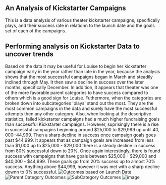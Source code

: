 ## An Analysis of Kickstarter Campaigns
This is a data analysis of various theater kickstarter campaigns, specifically plays, and their success rate in relationn to the launch date and the goals set of each of the campaigns.  
## Performing analysis on Kickstarter Data to uncover trends 
Based on the data it may be useful for Louise to begin her kickstarter campaign early in the year rather than late in the year, because the analysis shows that the most successful campaigns began in March and steadily inclined through May. It then saw a decline in success over the later months, specifically December. 
In addition, it appears that theater was one of the more favorable parent categories to have success compared to others which is a good sign for Louise. Futhermore, when the categories are broken down into subcategories 'plays' stand out the most. They are the most common campaigns in the data and surely have the most successful attempts then any other category. 
Also, when looking at the descriptive statistics, failed kickstarter campaigns had a much higher fundraising goals than successful Kickstarter campaigns. However, suprisingly there is a rise in successful campagins beginning around $25,000 to $29,999 up until $40,000-$44,999. Then a sharp decline in success once campaign goals goes past $44,999. It appears that as campaign goals are increased from less than $1,000 up to $25,000 - $29,000 there is a steady decline in success from 80% successful down to 20%. Once again interestingly, there is found success with campaigns that have goals between $25,000 - $29,000 and $40,000 - $44,999. These goals go from 20% success up to almost 70% success. Anything above $44,999, however it was met with a sharp decline downn to 0% successful. 
![Outcomes based on Launch Date](https://user-images.githubusercontent.com/117120227/201197381-e0a78754-800d-4c7a-8c13-88fe973b4b8a.png)
![Parent Category Outcomes ](https://user-images.githubusercontent.com/117120227/201197406-88a7d9a7-2cd5-493f-81b0-f9250787714d.png)
![SubCategory Outcomes](https://user-images.githubusercontent.com/117120227/201197435-ef8e87d8-b5ed-4183-9fe8-6fe37ee81c84.png)
![image](https://user-images.githubusercontent.com/117120227/201201498-72a9053e-1b8f-493a-8724-5b4cc11be671.png)

